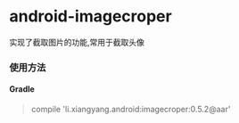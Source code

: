 # android-imagecroper

实现了截取图片的功能,常用于截取头像

### 使用方法
#### Gradle
>    compile 'li.xiangyang.android:imagecroper:0.5.2@aar'
